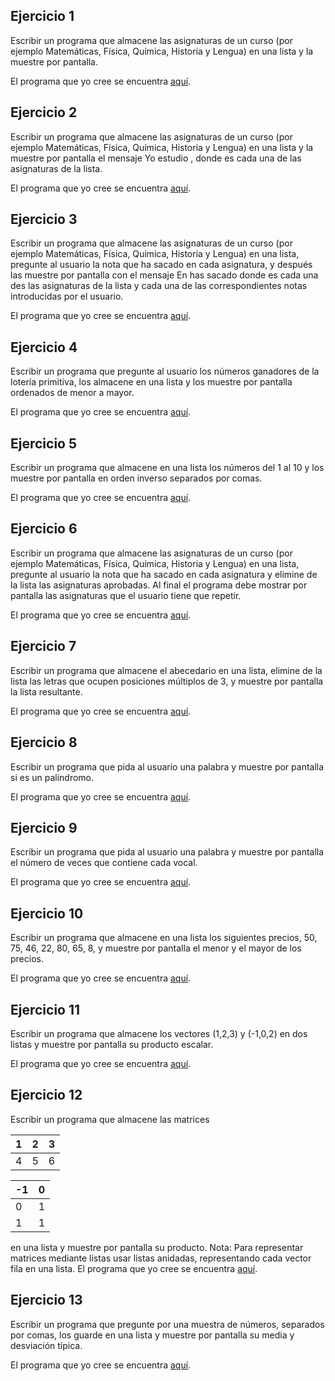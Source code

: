 Ejercicio 1
-----------

Escribir un programa que almacene las asignaturas de un curso (por ejemplo Matemáticas, Física, Química, Historia y Lengua) en una lista y la muestre por pantalla.

El programa que yo cree se encuentra [aquí](https://github.com/SyZeck/Ejercicios-de-Programacion-con-Python/tree/main/Listas%20y%20Tuplas/Ejercicio%201).

Ejercicio 2
-----------

Escribir un programa que almacene las asignaturas de un curso (por ejemplo Matemáticas, Física, Química, Historia y Lengua) en una lista y la muestre por pantalla el mensaje Yo estudio <asignatura>, donde <asignatura> es cada una de las asignaturas de la lista.

El programa que yo cree se encuentra [aquí](https://github.com/SyZeck/Ejercicios-de-Programacion-con-Python/tree/main/Listas%20y%20Tuplas/Ejercicio%202).

Ejercicio 3
-----------

Escribir un programa que almacene las asignaturas de un curso (por ejemplo Matemáticas, Física, Química, Historia y Lengua) en una lista, pregunte al usuario la nota que ha sacado en cada asignatura, y después las muestre por pantalla con el mensaje En <asignatura> has sacado <nota> donde <asignatura> es cada una des las asignaturas de la lista y <nota> cada una de las correspondientes notas introducidas por el usuario.

El programa que yo cree se encuentra [aquí](https://github.com/SyZeck/Ejercicios-de-Programacion-con-Python/tree/main/Listas%20y%20Tuplas/Ejercicio%203).

Ejercicio 4
-----------

Escribir un programa que pregunte al usuario los números ganadores de la lotería primitiva, los almacene en una lista y los muestre por pantalla ordenados de menor a mayor.

El programa que yo cree se encuentra [aquí](https://github.com/SyZeck/Ejercicios-de-Programacion-con-Python/tree/main/Listas%20y%20Tuplas/Ejercicio%204).

Ejercicio 5
-----------

Escribir un programa que almacene en una lista los números del 1 al 10 y los muestre por pantalla en orden inverso separados por comas.

El programa que yo cree se encuentra [aquí](https://github.com/SyZeck/Ejercicios-de-Programacion-con-Python/tree/main/Listas%20y%20Tuplas/Ejercicio%205).

Ejercicio 6
-----------

Escribir un programa que almacene las asignaturas de un curso (por ejemplo Matemáticas, Física, Química, Historia y Lengua) en una lista, pregunte al usuario la nota que ha sacado en cada asignatura y elimine de la lista las asignaturas aprobadas. Al final el programa debe mostrar por pantalla las asignaturas que el usuario tiene que repetir.

El programa que yo cree se encuentra [aquí](https://github.com/SyZeck/Ejercicios-de-Programacion-con-Python/tree/main/Listas%20y%20Tuplas/Ejercicio%206).

Ejercicio 7
-----------

Escribir un programa que almacene el abecedario en una lista, elimine de la lista las letras que ocupen posiciones múltiplos de 3, y muestre por pantalla la lista resultante.

El programa que yo cree se encuentra [aquí](https://github.com/SyZeck/Ejercicios-de-Programacion-con-Python/tree/main/Listas%20y%20Tuplas/Ejercicio%207).

Ejercicio 8
-----------

Escribir un programa que pida al usuario una palabra y muestre por pantalla si es un palíndromo.

El programa que yo cree se encuentra [aquí](https://github.com/SyZeck/Ejercicios-de-Programacion-con-Python/tree/main/Listas%20y%20Tuplas/Ejercicio%208).

Ejercicio 9
-----------

Escribir un programa que pida al usuario una palabra y muestre por pantalla el número de veces que contiene cada vocal.

El programa que yo cree se encuentra [aquí]().

Ejercicio 10
-----------

Escribir un programa que almacene en una lista los siguientes precios, 50, 75, 46, 22, 80, 65, 8, y muestre por pantalla el menor y el mayor de los precios.

El programa que yo cree se encuentra [aquí]().

Ejercicio 11
-----------

Escribir un programa que almacene los vectores (1,2,3) y (-1,0,2) en dos listas y muestre por pantalla su producto escalar.

El programa que yo cree se encuentra [aquí]().

Ejercicio 12
-----------

Escribir un programa que almacene las matrices
 
| 1 | 2 | 3 |
|---|---|---|
| 4 | 5 | 6 |


| -1 | 0  |
|----|----|
| 0  | 1  |
| 1  | 1  |

en una lista y muestre por pantalla su producto.
Nota: Para representar matrices mediante listas usar listas anidadas, representando cada vector fila en una lista.
El programa que yo cree se encuentra [aquí]().

Ejercicio 13
-----------

Escribir un programa que pregunte por una muestra de números, separados por comas, los guarde en una lista y muestre por pantalla su media y desviación típica.

El programa que yo cree se encuentra [aquí]().
